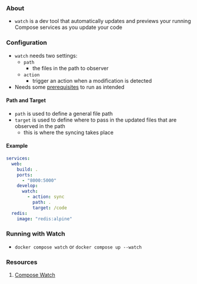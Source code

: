### About
* `watch` is a dev tool that automatically updates and previews your running Compose services as you update your code
### Configuration
* `watch` needs two settings:
	* `path`
		* the files in the path to observer
	* `action`
		* trigger an action when a modification is detected
* Needs some [prerequisites](https://docs.docker.com/compose/file-watch/#prerequisites) to run as intended
#### Path and Target
* `path` is used to define a general file path
* `target` is used to define where to pass in the updated files that are observed in the path
	* this is where the syncing takes place
#### Example
```yaml
services:
  web:
    build: .
    ports:
      - "8000:5000"
    develop:
      watch:
        - action: sync
          path: .
          target: /code
  redis:
    image: "redis:alpine"
```
### Running with Watch
* `docker compose watch` or `docker compose up --watch`
### Resources
1. [Compose Watch](https://docs.docker.com/compose/file-watch/)
